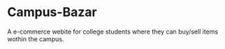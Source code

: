 # Campus-Bazar
A e-commerce webite for college students where they can buy/sell items wothin the campus.
